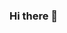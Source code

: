 ### Hi there 👋

<!--
**ilmerry/ilmerry** is a ✨ _special_ ✨ repository because its `README.md` (this file) appears on your GitHub profile.

Here are some ideas to get you started:

- 🔭 I’m currently working on ...<img src="https://img.shields.io/badge/React-61DAFB?style=flat-square&logo=React&logoColor=white"/>
- 🌱 I’m currently learning ...
-->
